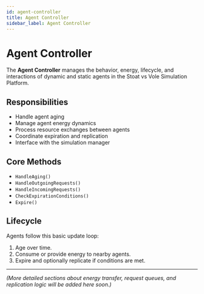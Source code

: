 ```yaml
---
id: agent-controller
title: Agent Controller
sidebar_label: Agent Controller
---
```


# Agent Controller

The **Agent Controller** manages the behavior, energy, lifecycle, and interactions of dynamic and static agents in the Stoat vs Vole Simulation Platform.

## Responsibilities
- Handle agent aging
- Manage agent energy dynamics
- Process resource exchanges between agents
- Coordinate expiration and replication
- Interface with the simulation manager

## Core Methods
- `HandleAging()`
- `HandleOutgoingRequests()`
- `HandleIncomingRequests()`
- `CheckExpirationConditions()`
- `Expire()`

## Lifecycle
Agents follow this basic update loop:
1. Age over time.
2. Consume or provide energy to nearby agents.
3. Expire and optionally replicate if conditions are met.

---

*(More detailed sections about energy transfer, request queues, and replication logic will be added here soon.)*
